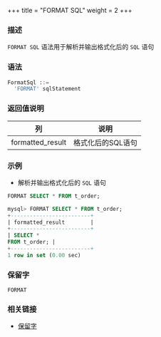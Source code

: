 +++
title = "FORMAT SQL"
weight = 2
+++

### 描述

`FORMAT SQL` 语法用于解析并输出格式化后的 `SQL` 语句  

### 语法

```sql
FormatSql ::=
  'FORMAT' sqlStatement 
```

### 返回值说明

| 列                       | 说明              |
|--------------------------|------------------|
| formatted_result         | 格式化后的SQL语句  |

### 示例

- 解析并输出格式化后的 `SQL` 语句

```sql
FORMAT SELECT * FROM t_order;
```

```sql
mysql> FORMAT SELECT * FROM t_order;
+-------------------------+
| formatted_result        |
+-------------------------+
| SELECT *
FROM t_order; |
+-------------------------+
1 row in set (0.00 sec)
```

### 保留字

`FORMAT`

### 相关链接

- [保留字](/cn/reference/distsql/syntax/reserved-word/)